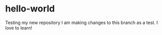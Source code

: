 # hello-world
Testing my new repository
I am making changes to this branch as a test. I love to learn!
